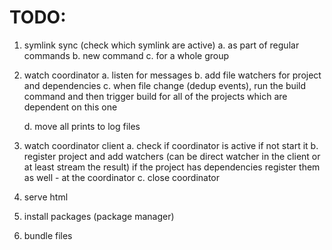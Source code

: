 # TODO:

1. symlink sync (check which symlink are active)
   a. as part of regular commands
   b. new command
   c. for a whole group

2. watch coordinator
   a. listen for messages
   b. add file watchers for project and dependencies
   c. when file change (dedup events), run the build command and then trigger build
   for all of the projects which are dependent on this one

   d. move all prints to log files

3. watch coordinator client
   a. check if coordinator is active if not start it
   b. register project and add watchers (can be direct watcher in the client or at least stream the result)
   if the project has dependencies register them as well - at the coordinator
   c. close coordinator

4. serve html

5. install packages (package manager)

6. bundle files
